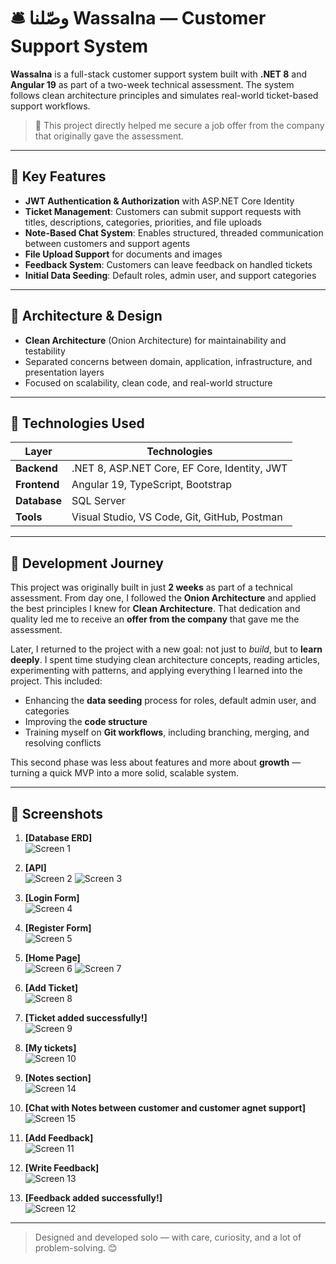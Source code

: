 # 🛎️ وصّلنا Wassalna — Customer Support System

**Wassalna** is a full-stack customer support system built with **.NET 8** and **Angular 19** as part of a two-week technical assessment. The system follows clean architecture principles and simulates real-world ticket-based support workflows.

> 💼 This project directly helped me secure a job offer from the company that originally gave the assessment.

---

## 🌟 Key Features

-  **JWT Authentication & Authorization** with ASP.NET Core Identity
-  **Ticket Management**: Customers can submit support requests with titles, descriptions, categories, priorities, and file uploads
-  **Note-Based Chat System**: Enables structured, threaded communication between customers and support agents
-  **File Upload Support** for documents and images
-  **Feedback System**: Customers can leave feedback on handled tickets
-  **Initial Data Seeding**: Default roles, admin user, and support categories

---

## 🧱 Architecture & Design

-  **Clean Architecture** (Onion Architecture) for maintainability and testability
-  Separated concerns between domain, application, infrastructure, and presentation layers
-  Focused on scalability, clean code, and real-world structure

---

## 🧰 Technologies Used

| Layer       | Technologies                                  |
|-------------|-----------------------------------------------|
| **Backend** | .NET 8, ASP.NET Core, EF Core, Identity, JWT  |
| **Frontend**| Angular 19, TypeScript, Bootstrap             |
| **Database**| SQL Server                                    |
| **Tools**   | Visual Studio, VS Code, Git, GitHub, Postman  |

---

## 🚀 Development Journey

This project was originally built in just **2 weeks** as part of a technical assessment. From day one, I followed the **Onion Architecture** and applied the best principles I knew for **Clean Architecture**. That dedication and quality led me to receive an **offer from the company** that gave me the assessment.

Later, I returned to the project with a new goal: not just to *build*, but to **learn deeply**. I spent time studying clean architecture concepts, reading articles, experimenting with patterns, and applying everything I learned into the project. This included:
- Enhancing the **data seeding** process for roles, default admin user, and categories
- Improving the **code structure**
- Training myself on **Git workflows**, including branching, merging, and resolving conflicts

This second phase was less about features and more about **growth** — turning a quick MVP into a more solid, scalable system.

---

## 📸 Screenshots

1. **[Database ERD]**  
   ![Screen 1](https://github.com/Nourhan123Essam/Customer_Support_System_FullStack/blob/main/Screenshot/Database%20Erd.png)

2. **[API]**  
   ![Screen 2](https://github.com/Nourhan123Essam/Customer_Support_System_FullStack/blob/main/Screenshot/api-1.png)
   ![Screen 3](https://github.com/Nourhan123Essam/Customer_Support_System_FullStack/blob/main/Screenshot/api-2.png)

3. **[Login Form]**  
   ![Screen 4](https://github.com/Nourhan123Essam/Customer_Support_System_FullStack/blob/main/Screenshot/login.png)

4. **[Register Form]**  
   ![Screen 5](https://github.com/Nourhan123Essam/Customer_Support_System_FullStack/blob/main/Screenshot/register%20(1).png)

5. **[Home Page]**  
   ![Screen 6](https://github.com/Nourhan123Essam/Customer_Support_System_FullStack/blob/main/Screenshot/home-page.png)
   ![Screen 7](https://github.com/Nourhan123Essam/Customer_Support_System_FullStack/blob/main/Screenshot/home-page-2.png)

6. **[Add Ticket]**  
   ![Screen 8](https://github.com/Nourhan123Essam/Customer_Support_System_FullStack/blob/main/Screenshot/add-ticket.png)

7. **[Ticket added successfully!]**  
   ![Screen 9](https://github.com/Nourhan123Essam/Customer_Support_System_FullStack/blob/main/Screenshot/ticket-added.png)

8. **[My tickets]**  
    ![Screen 10](https://github.com/Nourhan123Essam/Customer_Support_System_FullStack/blob/main/Screenshot/my-tickets.png)

9. **[Notes section]**  
   ![Screen 14](https://github.com/Nourhan123Essam/Customer_Support_System_FullStack/blob/main/Screenshot/ticket-notes.png)

10. **[Chat with Notes between customer and customer agnet support]**  
    ![Screen 15](https://github.com/Nourhan123Essam/Customer_Support_System_FullStack/blob/main/Screenshot/notes-as-chat.png)

11. **[Add Feedback]**  
    ![Screen 11](https://github.com/Nourhan123Essam/Customer_Support_System_FullStack/blob/main/Screenshot/add-rate.png)

12. **[Write Feedback]**  
   ![Screen 13](https://github.com/Nourhan123Essam/Customer_Support_System_FullStack/blob/main/Screenshot/write-rate.png)

13. **[Feedback added successfully!]**  
    ![Screen 12](https://github.com/Nourhan123Essam/Customer_Support_System_FullStack/blob/main/Screenshot/rate-added.png)





---

> Designed and developed solo — with care, curiosity, and a lot of problem-solving. 😊
